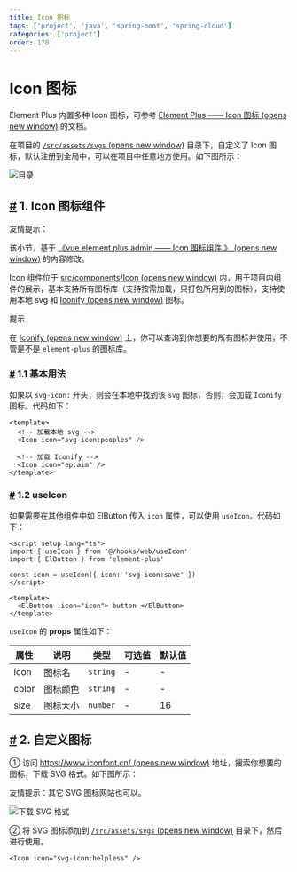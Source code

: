 ```yaml
---
title: Icon 图标
tags: ['project', 'java', 'spring-boot', 'spring-cloud']
categories: ['project']
order: 170
---
```

# Icon 图标

Element Plus 内置多种 Icon 图标，可参考 [Element Plus —— Icon 图标  (opens new window)](https://element-plus.gitee.io/zh-CN/component/icon.html) 的文档。

 在项目的 [`/src/assets/svgs`  (opens new window)](https://github.com/yudaocode/yudao-ui-admin-vue3/blob/master/src/assets/svgs/) 目录下，自定义了 Icon 图标，默认注册到全局中，可以在项目中任意地方使用。如下图所示：

 ![ 目录](https://cloud.iocoder.cn/img/Vue3/Icon%E5%9B%BE%E6%A0%87/01.png)

 ## [#](#_1-icon-图标组件) 1. Icon 图标组件

 友情提示：

 该小节，基于 [《vue element plus admin —— Icon 图标组件 》  (opens new window)](https://element-plus-admin-doc.cn/components/icon.html) 的内容修改。

 Icon 组件位于 [src/components/Icon  (opens new window)](https://github.com/yudaocode/yudao-ui-admin-vue3/tree/master/src/components/Icon) 内，用于项目内组件的展示，基本支持所有图标库（支持按需加载，只打包所用到的图标），支持使用本地 svg 和 [Iconify  (opens new window)](https://iconify.design/) 图标。

 提示

 在 [Iconify  (opens new window)](https://iconify.design/) 上，你可以查询到你想要的所有图标并使用，不管是不是 `element-plus` 的图标库。

 ### [#](#_1-1-基本用法) 1.1 基本用法

 如果以 `svg-icon:` 开头，则会在本地中找到该 `svg` 图标，否则，会加载 `Iconify` 图标。代码如下：

 
```
<template>
  <!-- 加载本地 svg -->
  <Icon icon="svg-icon:peoples" />
  
  <!-- 加载 Iconify -->
  <Icon icon="ep:aim" />
</template>

```
### [#](#_1-2-useicon) 1.2 useIcon

 如果需要在其他组件中如 ElButton 传入 `icon` 属性，可以使用 `useIcon`。代码如下：

 
```
<script setup lang="ts">
import { useIcon } from '@/hooks/web/useIcon'
import { ElButton } from 'element-plus'

const icon = useIcon({ icon: 'svg-icon:save' })
</script>

<template>
  <ElButton :icon="icon"> button </ElButton>
</template>

```
`useIcon` 的 **props** 属性如下：

 

| 属性 | 说明 | 类型 | 可选值 | 默认值 |
| --- | --- | --- | --- | --- |
| icon | 图标名 | `string` | - | - |
| color | 图标颜色 | `string` | - | - |
| size | 图标大小 | `number` | - | 16 |

 ## [#](#_2-自定义图标) 2. 自定义图标

 ① 访问 [https://www.iconfont.cn/  (opens new window)](https://www.iconfont.cn/) 地址，搜索你想要的图标，下载 SVG 格式。如下图所示：

 友情提示：其它 SVG 图标网站也可以。

 ![下载 SVG 格式](https://cloud.iocoder.cn/img/Vue3/Icon%E5%9B%BE%E6%A0%87/02.png)

 ② 将 SVG 图标添加到 [`/src/assets/svgs`  (opens new window)](https://github.com/yudaocode/yudao-ui-admin-vue3/blob/master/src/assets/svgs/) 目录下，然后进行使用。

 
```
<Icon icon="svg-icon:helpless" />

```
